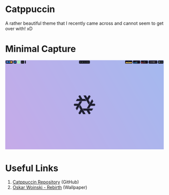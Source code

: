 # Catppuccin
A rather beautiful theme that I recently came across and cannot seem to get over with! xD

# Minimal Capture
![Catppuccin](../../../.assets/themes/catppuccin.png)

# Useful Links
1. [Catppuccin Repository](https://github.com/catppuccin/catppuccin) (GitHub)
2. [Oskar Woinski - Rebirth](https://www.artstation.com/artwork/QrbGn4) (Wallpaper)
